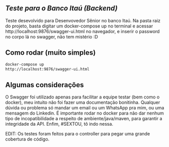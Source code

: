 ## _Teste para o Banco Itaú (Backend)_

Teste desevolvido para Desenvovedor Sênior no banco Itaú. Na pasta raiz do projeto, basta digitar um docker-compose up no terminal e acessar http://localhost:9876/swagger-ui.html no navegador, e inserir o password no corpo lá no swagger, não tem mistério :D



## Como rodar (muito simples)

```sh
docker-compose up
http://localhost:9876/swagger-ui.html
```

## Algumas considerações
O Swagger foi utilizado apenas para facilitar a equipe testar (bem como o docker), meu intuito não foi fazer uma documentação bonitinha. Qualquer dúvida ou problema só mandar um email ou  um WhatsApp pra mim, ou uma mensagem do Linkedin. É importante rodar no docker para não dar nenhum tipo de incopatibilidade a respeito de ambiente/java/maven, para garantir a integridade da API. Enfim, #SEXTOU, tô indo nessa.

EDIT: Os testes foram feitos para  o controller para pegar uma grande cobertura de código.
